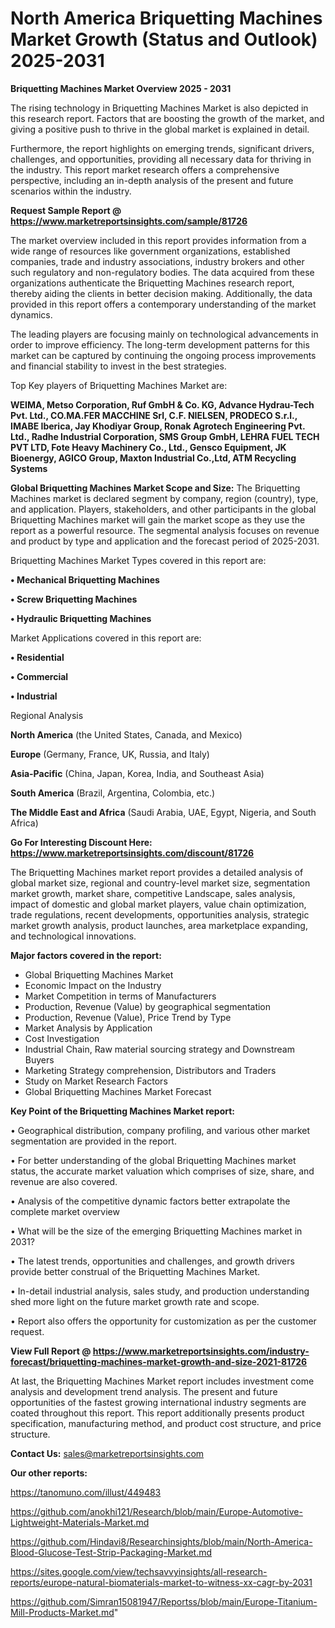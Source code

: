# North America Briquetting Machines Market Growth (Status and Outlook) 2025-2031

<Strong> Briquetting Machines Market Overview 2025 - 2031</strong>

The rising technology in Briquetting Machines Market is also depicted in this research report. Factors that are boosting the growth of the market, and giving a positive push to thrive in the global market is explained in detail.

Furthermore, the report highlights on emerging trends, significant drivers, challenges, and opportunities, providing all necessary data for thriving in the industry. This report market research offers a comprehensive perspective, including an in-depth analysis of the present and future scenarios within the industry.

<strong>Request Sample Report @ <a href=https://www.marketreportsinsights.com/sample/81726>https://www.marketreportsinsights.com/sample/81726</a></strong>

The market overview included in this report provides information from a wide range of resources like government organizations, established companies, trade and industry associations, industry brokers and other such regulatory and non-regulatory bodies. The data acquired from these organizations authenticate the Briquetting Machines research report, thereby aiding the clients in better decision making. Additionally, the data provided in this report offers a contemporary understanding of the market dynamics.

The leading players are focusing mainly on technological advancements in order to improve efficiency. The long-term development patterns for this market can be captured by continuing the ongoing process improvements and financial stability to invest in the best strategies.

Top Key players of Briquetting Machines Market are:

<strong>WEIMA, Metso Corporation, Ruf GmbH & Co. KG, Advance Hydrau-Tech Pvt. Ltd., CO.MA.FER MACCHINE Srl, C.F. NIELSEN, PRODECO S.r.l., IMABE Iberica, Jay Khodiyar Group, Ronak Agrotech Engineering Pvt. Ltd., Radhe Industrial Corporation, SMS Group GmbH, LEHRA FUEL TECH PVT LTD, Fote Heavy Machinery Co., Ltd., Gensco Equipment, JK Bioenergy, AGICO Group, Maxton Industrial Co.,Ltd, ATM Recycling Systems</strong>

<strong><b>Global Briquetting Machines Market Scope and Size:</b></strong>
The Briquetting Machines market is declared segment by company, region (country), type, and application. Players, stakeholders, and other participants in the global Briquetting Machines market will gain the market scope as they use the report as a powerful resource. The segmental analysis focuses on revenue and product by type and application and the forecast period of 2025-2031.

Briquetting Machines Market Types covered in this report are:

<strong>• Mechanical Briquetting Machines

• Screw Briquetting Machines

• Hydraulic Briquetting Machines</strong>

Market Applications covered in this report are:

<strong>• Residential

• Commercial

• Industrial</strong> 

Regional Analysis

<strong>North America</strong> (the United States, Canada, and Mexico)

<strong>Europe</strong> (Germany, France, UK, Russia, and Italy)

<strong>Asia-Pacific</strong> (China, Japan, Korea, India, and Southeast Asia)

<strong>South America</strong> (Brazil, Argentina, Colombia, etc.)

<strong>The Middle East and Africa</strong> (Saudi Arabia, UAE, Egypt, Nigeria, and South Africa)

<strong>Go For Interesting Discount Here: <a href=https://www.marketreportsinsights.com/discount/81726>https://www.marketreportsinsights.com/discount/81726</a></strong>

The Briquetting Machines market report provides a detailed analysis of global market size, regional and country-level market size, segmentation market growth, market share, competitive Landscape, sales analysis, impact of domestic and global market players, value chain optimization, trade regulations, recent developments, opportunities analysis, strategic market growth analysis, product launches, area marketplace expanding, and technological innovations.

<strong><b>Major factors covered in the report:</b></strong>
<ul>
  <li>Global Briquetting Machines Market </li>
  <li>Economic Impact on the Industry</li>
  <li>Market Competition in terms of Manufacturers</li>
  <li>Production, Revenue (Value) by geographical segmentation</li>
  <li>Production, Revenue (Value), Price Trend by Type</li>
  <li>Market Analysis by Application</li>
  <li>Cost Investigation</li>
  <li>Industrial Chain, Raw material sourcing strategy and Downstream Buyers</li>
  <li>Marketing Strategy comprehension, Distributors and Traders</li>
  <li>Study on Market Research Factors</li>
  <li>Global Briquetting Machines Market Forecast</li>
</ul>

<strong><b>Key Point of the Briquetting Machines Market report:</b></strong>

• Geographical distribution, company profiling, and various other market segmentation are provided in the report.

• For better understanding of the global Briquetting Machines market status, the accurate market valuation which comprises of size, share, and revenue are also covered.

• Analysis of the competitive dynamic factors better extrapolate the complete market overview

• What will be the size of the emerging Briquetting Machines market in 2031?

• The latest trends, opportunities and challenges, and growth drivers provide better construal of the Briquetting Machines Market.

• In-detail industrial analysis, sales study, and production understanding shed more light on the future market growth rate and scope.

• Report also offers the opportunity for customization as per the customer request.

<strong><b>View Full Report @ <a href=https://www.marketreportsinsights.com/industry-forecast/briquetting-machines-market-growth-and-size-2021-81726>https://www.marketreportsinsights.com/industry-forecast/briquetting-machines-market-growth-and-size-2021-81726</a></b></strong>


At last, the Briquetting Machines Market report includes investment come analysis and development trend analysis. The present and future opportunities of the fastest growing international industry segments are coated throughout this report. This report additionally presents product specification, manufacturing method, and product cost structure, and price structure.

<strong>Contact Us:</strong>
sales@marketreportsinsights.com

<strong>Our other reports:</strong>

<a href=https://tanomuno.com/illust/449483>https://tanomuno.com/illust/449483</a>

<a href=https://github.com/anokhi121/Research/blob/main/Europe-Automotive-Lightweight-Materials-Market.md>https://github.com/anokhi121/Research/blob/main/Europe-Automotive-Lightweight-Materials-Market.md</a>

<a href=https://github.com/Hindavi8/Researchinsights/blob/main/North-America-Blood-Glucose-Test-Strip-Packaging-Market.md>https://github.com/Hindavi8/Researchinsights/blob/main/North-America-Blood-Glucose-Test-Strip-Packaging-Market.md</a>

<a href=https://sites.google.com/view/techsavvyinsights/all-research-reports/europe-natural-biomaterials-market-to-witness-xx-cagr-by-2031>https://sites.google.com/view/techsavvyinsights/all-research-reports/europe-natural-biomaterials-market-to-witness-xx-cagr-by-2031</a>

<a href=https://github.com/Simran15081947/Reportss/blob/main/Europe-Titanium-Mill-Products-Market.md>https://github.com/Simran15081947/Reportss/blob/main/Europe-Titanium-Mill-Products-Market.md</a>"
